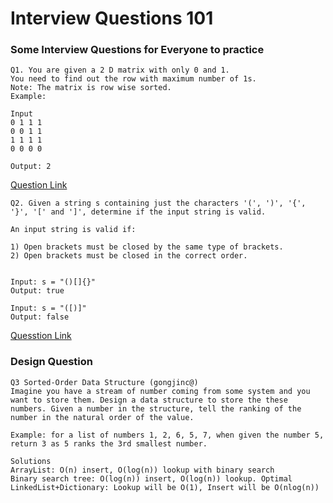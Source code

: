 # Interview Questions 101
### Some Interview Questions for Everyone to practice


```
Q1. You are given a 2 D matrix with only 0 and 1. 
You need to find out the row with maximum number of 1s.
Note: The matrix is row wise sorted.
Example:

Input
0 1 1 1
0 0 1 1
1 1 1 1 
0 0 0 0

Output: 2

```
[Question Link](https://www.geeksforgeeks.org/find-the-row-with-maximum-number-1s/)



```
Q2. Given a string s containing just the characters '(', ')', '{', '}', '[' and ']', determine if the input string is valid.

An input string is valid if:

1) Open brackets must be closed by the same type of brackets.
2) Open brackets must be closed in the correct order.


Input: s = "()[]{}"
Output: true

Input: s = "([)]"
Output: false
```

[Quesstion Link](https://leetcode.com/problems/valid-parentheses/)



### Design Question
```
Q3 Sorted-Order Data Structure (gongjinc@)
Imagine you have a stream of number coming from some system and you want to store them. Design a data structure to store the these numbers. Given a number in the structure, tell the ranking of the number in the natural order of the value.

Example: for a list of numbers 1, 2, 6, 5, 7, when given the number 5, return 3 as 5 ranks the 3rd smallest number.

Solutions
ArrayList: O(n) insert, O(log(n)) lookup with binary search
Binary search tree: O(log(n)) insert, O(log(n)) lookup. Optimal
LinkedList+Dictionary: Lookup will be O(1), Insert will be O(nlog(n))
```
